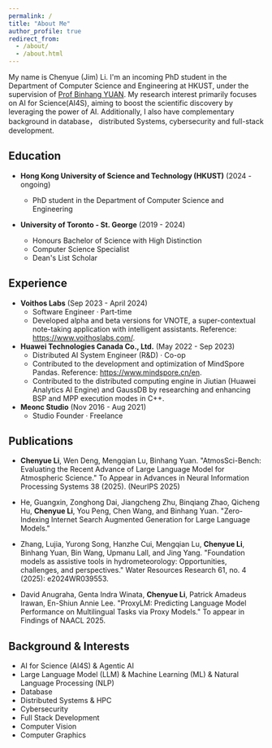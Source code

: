 ```yaml
---
permalink: /
title: "About Me"
author_profile: true
redirect_from: 
  - /about/
  - /about.html
---
```


My name is Chenyue (Jim) Li. I'm an incoming PhD student in the Department of Computer Science and Engineering at HKUST, under the supervision of [Prof Binhang YUAN](https://binhangyuan.github.io/site/). My research interest primarily focuses on AI for Science(AI4S), aiming to boost the scientific discovery by leveraging the power of AI. Additionally, I also have complementary background in database， distributed Systems, cybersecurity and full-stack development.

Education
-----
- **Hong Kong University of Science and Technology (HKUST)** (2024 - ongoing)
    - PhD student in the Department of Computer Science and Engineering

- **University of Toronto - St. George** (2019 - 2024)
    - Honours Bachelor of Science with High Distinction
    - Computer Science Specialist
    - Dean's List Scholar


Experience
-----
- **Voithos Labs** (Sep 2023 - April 2024)
    - Software Engineer · Part-time
    - Developed alpha and beta versions for VNOTE, a super-contextual note-taking application with intelligent
assistants. Reference: https://www.voithoslabs.com/.
- **Huawei Technologies Canada Co., Ltd.** (May 2022 - Sep 2023)
    - Distributed AI System Engineer (R&D) · Co-op
    - Contributed to the development and optimization of MindSpore Pandas. Reference:
https://www.mindspore.cn/en.
    - Contributed to the distributed computing engine in Jiutian (Huawei Analytics AI Engine) and GaussDB by researching and enhancing BSP and MPP execution modes in C++.
- **Meonc Studio** (Nov 2016 - Aug 2021)
    - Studio Founder · Freelance

Publications
-----

- <b>Chenyue Li</b>, Wen Deng, Mengqian Lu, Binhang Yuan. "AtmosSci-Bench: Evaluating the Recent Advance of Large Language Model for Atmospheric Science." To Appear in Advances in Neural Information Processing Systems 38 (2025). (NeurIPS 2025)

- He, Guangxin, Zonghong Dai, Jiangcheng Zhu, Binqiang Zhao, Qicheng Hu, <b>Chenyue Li</b>, You Peng, Chen Wang, and Binhang Yuan. "Zero-Indexing Internet Search Augmented Generation for Large Language Models."

- Zhang, Lujia, Yurong Song, Hanzhe Cui, Mengqian Lu, <b>Chenyue Li</b>, Binhang Yuan, Bin Wang, Upmanu Lall, and Jing Yang. "Foundation models as assistive tools in hydrometeorology: Opportunities, challenges, and perspectives." Water Resources Research 61, no. 4 (2025): e2024WR039553.

<!-- - Lujia Zhang\*, Hanzhe Cui\*, Yurong Song\*, <b>Chenyue Li</b>\*, Binhang Yuan, Mengqian Lu. "On the Opportunities of (Re)-Exploring Atmospheric Science by Foundation Models: A Case Study" -->

- David Anugraha, Genta Indra Winata, <b>Chenyue Li</b>, Patrick Amadeus Irawan, En-Shiun Annie Lee. "ProxyLM: Predicting Language Model Performance on Multilingual Tasks via Proxy Models." To appear in Findings of NAACL 2025.


Background & Interests
-----
- AI for Science (AI4S) & Agentic AI
- Large Language Model (LLM) & Machine Learning (ML) & Natural Language Processing (NLP)
- Database
- Distributed Systems & HPC
- Cybersecurity
- Full Stack Development
- Computer Vision
- Computer Graphics

<!-- - AI for Science (AI4S): Autonomous Scientific Discovery, AI4Research, Self-evolving AI.
- Agentic AI: Multi-agent collaboration, persistent memory, and coordinated autonomy.
- Large Language Model (LLM) & Machine Learning (ML) & Natural Language Processing (NLP)
- Database: Hybrid search, Vector DB, Knowledge Graph
- Distributed Systems & HPC
- Cybersecurity: Cryptography, Network & System Security, Software & Web Security -->

<!-- Honors & awards
-----
- 4th place in THE Hack 2019 hackathon, Shanghai


Extracurricular Activities
-----
- Club Tech Ministers, **UTCA (**2019 - 2021)
- *Club Leader*, **Mapleavant**, Wuhan (2017 - 2018)
    - Club Co-leader **Botance Business Club**, sub-club of Mapleavant
    - Organized **the First Hubei Provincial Business Stimulation Competition 2016** and **the Second Hubei Provincial Business Stimulation Competition 2017** -->


